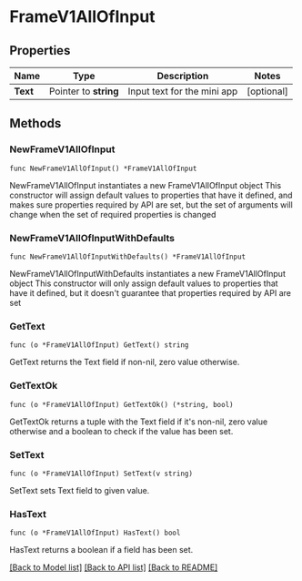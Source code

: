 # FrameV1AllOfInput

## Properties

Name | Type | Description | Notes
------------ | ------------- | ------------- | -------------
**Text** | Pointer to **string** | Input text for the mini app | [optional] 

## Methods

### NewFrameV1AllOfInput

`func NewFrameV1AllOfInput() *FrameV1AllOfInput`

NewFrameV1AllOfInput instantiates a new FrameV1AllOfInput object
This constructor will assign default values to properties that have it defined,
and makes sure properties required by API are set, but the set of arguments
will change when the set of required properties is changed

### NewFrameV1AllOfInputWithDefaults

`func NewFrameV1AllOfInputWithDefaults() *FrameV1AllOfInput`

NewFrameV1AllOfInputWithDefaults instantiates a new FrameV1AllOfInput object
This constructor will only assign default values to properties that have it defined,
but it doesn't guarantee that properties required by API are set

### GetText

`func (o *FrameV1AllOfInput) GetText() string`

GetText returns the Text field if non-nil, zero value otherwise.

### GetTextOk

`func (o *FrameV1AllOfInput) GetTextOk() (*string, bool)`

GetTextOk returns a tuple with the Text field if it's non-nil, zero value otherwise
and a boolean to check if the value has been set.

### SetText

`func (o *FrameV1AllOfInput) SetText(v string)`

SetText sets Text field to given value.

### HasText

`func (o *FrameV1AllOfInput) HasText() bool`

HasText returns a boolean if a field has been set.


[[Back to Model list]](../README.md#documentation-for-models) [[Back to API list]](../README.md#documentation-for-api-endpoints) [[Back to README]](../README.md)


